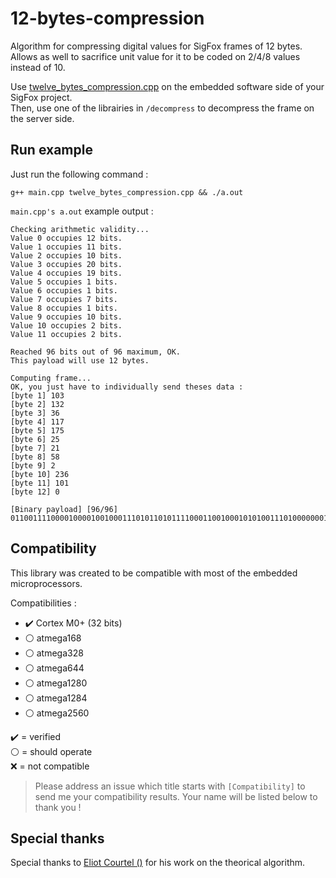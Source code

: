 # 12-bytes-compression
Algorithm for compressing digital values for SigFox frames of 12 bytes.  
Allows as well to sacrifice unit value for it to be coded on 2/4/8 values instead of 10. 

Use [twelve_bytes_compression.cpp](./twelve_bytes_compression.cpp) on the embedded software side of your SigFox project.  
Then, use one of the librairies in `/decompress` to decompress the frame on the server side.

## Run example

Just run the following command :

```
g++ main.cpp twelve_bytes_compression.cpp && ./a.out
```

`main.cpp's a.out` example output :

```
Checking arithmetic validity...
Value 0 occupies 12 bits.
Value 1 occupies 11 bits.
Value 2 occupies 10 bits.
Value 3 occupies 20 bits.
Value 4 occupies 19 bits.
Value 5 occupies 1 bits.
Value 6 occupies 1 bits.
Value 7 occupies 7 bits.
Value 8 occupies 1 bits.
Value 9 occupies 10 bits.
Value 10 occupies 2 bits.
Value 11 occupies 2 bits.

Reached 96 bits out of 96 maximum, OK.
This payload will use 12 bytes.

Computing frame...
OK, you just have to individually send theses data :
[byte 1] 103
[byte 2] 132
[byte 3] 36
[byte 4] 117
[byte 5] 175
[byte 6] 25
[byte 7] 21
[byte 8] 58
[byte 9] 2
[byte 10] 236
[byte 11] 101
[byte 12] 0

[Binary payload] [96/96] 011001111000010000100100011101011010111100011001000101010011101000000010111011000110010110010101
```

## Compatibility

This library was created to be compatible with most of the embedded microprocessors.

Compatibilities :
- :heavy_check_mark: Cortex M0+ (32 bits)
- :white_circle: atmega168
- :white_circle: atmega328
- :white_circle: atmega644
- :white_circle: atmega1280
- :white_circle: atmega1284
- :white_circle: atmega2560

:heavy_check_mark: = verified  
:white_circle: = should operate  
:x: = not compatible

> Please address an issue which title starts with `[Compatibility]` to send me your compatibility results. Your name will be listed below to thank you !

## Special thanks

Special thanks to [Eliot Courtel ()](https://github.com/) for his work on the theorical algorithm.
